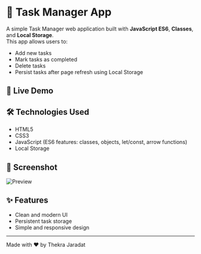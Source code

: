 # 📝 Task Manager App

A simple Task Manager web application built with **JavaScript ES6**, **Classes**, and **Local Storage**.  
This app allows users to:
- Add new tasks
- Mark tasks as completed
- Delete tasks
- Persist tasks after page refresh using Local Storage

## 🚀 Live Demo


## 🛠️ Technologies Used
- HTML5
- CSS3
- JavaScript (ES6 features: classes, objects, let/const, arrow functions)
- Local Storage

## 📸 Screenshot
![Preview](screenshot.png)

## ✨ Features
- Clean and modern UI
- Persistent task storage
- Simple and responsive design

---
Made with ❤️ by Thekra Jaradat

